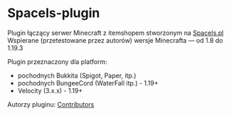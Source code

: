 # SpaceIs-plugin

Plugin łączący serwer Minecraft z itemshopem stworzonym na [SpaceIs.pl](https://spaceis.pl/)  
Wspierane (przetestowane przez autorów) wersje Minecrafta — od 1.8 do 1.19.3

Plugin przeznaczony dla platform:
- pochodnych Bukkita (Spigot, Paper, itp.)
- pochodnych BungeeCord (WaterFall itp.) - 1.19+
- Velocity (3.x.x) - 1.19+

Autorzy pluginu: [Contributors](https://github.com/SpaceCodePoland/spaceis-plugin/graphs/contributors)
